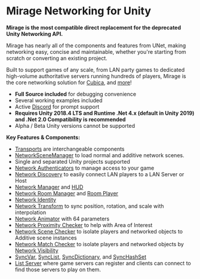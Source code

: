 # Mirage Networking for Unity

**Mirage is the most compatible direct replacement for the deprecated Unity Networking API.**

Mirage has nearly all of the components and features from UNet, making networking easy, concise and maintainable, whether you're starting from scratch or converting an existing project.

Built to support games of any scale, from LAN party games to dedicated high-volume authoritative servers running hundreds of players, Mirage is the core networking solution for [Cubica](https://www.cubica.net/), and [more](Articles/General/Showcase.md)!

-   **Full Source included** for debugging convenience
-   Several working examples included
-   Active [Discord](https://discord.gg/2BvnM4R) for prompt support
-   **Requires Unity 2018.4 LTS and Runtime .Net 4.x (default in Unity 2019) and .Net 2.0 Compatibility is recommended**
-   Alpha / Beta Unity versions cannot be supported

**Key Features & Components:**
-   [Transports](Articles/Transports/index.md) are interchangeable components
-   [NetworkSceneManager](Articles/Components/NetworkSceneManager.md) to load normal and additive network scenes.
-   Single and separated Unity projects supported
-   [Network Authenticators](Articles/Components/Authenticators/index.md) to manage access to your game
-   [Network Discovery](Articles/Components/NetworkDiscovery.md) to easily connect LAN players to a LAN Server or Host
-   [Network Manager](Articles/Components/NetworkManager.md) and [HUD](Articles/Components/NetworkManagerHUD.md)
-   [Network Room Manager](Articles/Components/NetworkRoomManager.md) and [Room Player](Articles/Components/NetworkRoomPlayer.md)
-   [Network Identity](Articles/Components/NetworkIdentity.md)
-   [Network Transform](Articles/Components/NetworkTransform.md) to sync position, rotation, and scale with interpolation
-   [Network Animator](Articles/Components/NetworkAnimator.md) with 64 parameters
-   [Network Proximity Checker](Articles/Components/NetworkProximityChecker.md) to help with Area of Interest
-   [Network Scene Checker](Articles/Components/NetworkSceneChecker.md) to isolate players and networked objects to Additive scene instances
-   [Network Match Checker](Articles/Components/NetworkMatchChecker.md) to isolate players and networked objects by [Network Visibility](Articles/Guides/Visibility.md)
-   [SyncVar](Articles/Guides/Sync/SyncVars.md), [SyncList](Articles/Guides/Sync/SyncLists.md), [SyncDictionary](Articles/Guides/Sync/SyncDictionary.md), and [SyncHashSet](Articles/Guides/Sync/SyncHashSet.md)
-   [List Server](https://mirror-networking.com/list-server/) where game servers can register and clients can connect to find those servers to play on them.